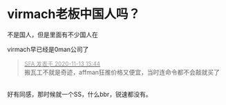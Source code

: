 # virmach老板中国人吗？


不是国人，但是里面有不少国人在

virmach早已经是0man公司了

<div class="quote"><blockquote><font size="2"><a href="https://www.hostloc.com/forum.php?mod=redirect&amp;goto=findpost&amp;pid=9448817&amp;ptid=766223" target="_blank"><font color="#999999">SFA 发表于 2020-11-13 15:44</font></a></font><br />
搬瓦工不就是奇迹，affman狂推价格又便宜，当时连命令都不会敲就买了</blockquote></div><br />
<img src="static/image/smiley/default/titter.gif" smilieid="9" border="0" alt="" />好有同感，那时候就一个SS，什么bbr，锐速都没有。
